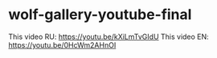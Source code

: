 # wolf-gallery-youtube-final

This video RU: https://youtu.be/kXiLmTvGIdU
This video EN: https://youtu.be/0HcWm2AHnOI
